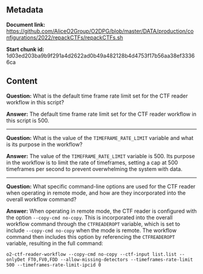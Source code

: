## Metadata

**Document link:** https://github.com/AliceO2Group/O2DPG/blob/master/DATA/production/configurations/2022/repackCTFs/repackCTFs.sh

**Start chunk id:** 1d03ed203ba9b9f291a4d2622ad0b49a482128b4d4753f17b56aa38ef33366ca

## Content

**Question:** What is the default time frame rate limit set for the CTF reader workflow in this script?

**Answer:** The default time frame rate limit set for the CTF reader workflow in this script is 500.

---

**Question:** What is the value of the `TIMEFRAME_RATE_LIMIT` variable and what is its purpose in the workflow?

**Answer:** The value of the `TIMEFRAME_RATE_LIMIT` variable is 500. Its purpose in the workflow is to limit the rate of timeframes, setting a cap at 500 timeframes per second to prevent overwhelming the system with data.

---

**Question:** What specific command-line options are used for the CTF reader when operating in remote mode, and how are they incorporated into the overall workflow command?

**Answer:** When operating in remote mode, the CTF reader is configured with the option `--copy-cmd no-copy`. This is incorporated into the overall workflow command through the `CTFREADEROPT` variable, which is set to include `--copy-cmd no-copy` when the mode is remote. The workflow command then includes this option by referencing the `CTFREADEROPT` variable, resulting in the full command:

```
o2-ctf-reader-workflow --copy-cmd no-copy --ctf-input list.list --onlyDet FT0,FV0,FDD --allow-missing-detectors --timeframes-rate-limit 500 --timeframes-rate-limit-ipcid 0
```